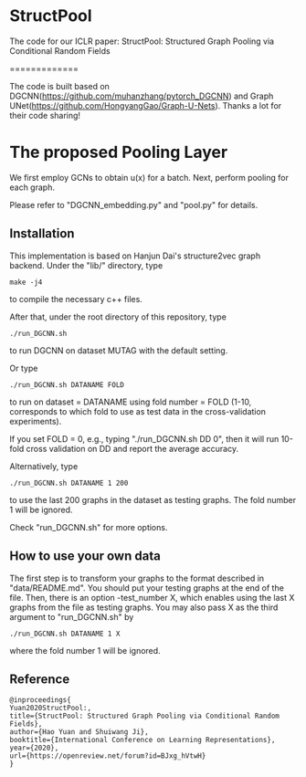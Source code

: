StructPool
=============
The code for our ICLR paper: StructPool: Structured Graph Pooling via Conditional Random Fields

=============

The code is built based on DGCNN(https://github.com/muhanzhang/pytorch_DGCNN) and Graph UNet(https://github.com/HongyangGao/Graph-U-Nets). Thanks a lot for their code sharing! 

The proposed Pooling Layer
=============

We first employ GCNs to obtain u(x) for a batch. Next, perform pooling for each graph.

Please refer to "DGCNN_embedding.py" and "pool.py" for details.

Installation
------------

This implementation is based on Hanjun Dai's structure2vec graph backend. Under the "lib/" directory, type

    make -j4

to compile the necessary c++ files.

After that, under the root directory of this repository, type

    ./run_DGCNN.sh

to run DGCNN on dataset MUTAG with the default setting.

Or type 

    ./run_DGCNN.sh DATANAME FOLD

to run on dataset = DATANAME using fold number = FOLD (1-10, corresponds to which fold to use as test data in the cross-validation experiments).

If you set FOLD = 0, e.g., typing "./run_DGCNN.sh DD 0", then it will run 10-fold cross validation on DD and report the average accuracy.

Alternatively, type

    ./run_DGCNN.sh DATANAME 1 200

to use the last 200 graphs in the dataset as testing graphs. The fold number 1 will be ignored.

Check "run_DGCNN.sh" for more options.

How to use your own data
------------------------

The first step is to transform your graphs to the format described in "data/README.md". You should put your testing graphs at the end of the file. Then, there is an option -test_number X, which enables using the last X graphs from the file as testing graphs. You may also pass X as the third argument to "run_DGCNN.sh" by

    ./run_DGCNN.sh DATANAME 1 X

where the fold number 1 will be ignored.

Reference
---------

    @inproceedings{
    Yuan2020StructPool:,
    title={StructPool: Structured Graph Pooling via Conditional Random Fields},
    author={Hao Yuan and Shuiwang Ji},
    booktitle={International Conference on Learning Representations},
    year={2020},
    url={https://openreview.net/forum?id=BJxg_hVtwH}
    }
